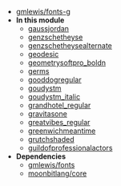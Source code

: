 - [gmlewis/fonts-g](gmlewis/fonts-g/)
- **In this module**
  - [gaussjordan](gmlewis/fonts-g/gaussjordan/members)
  - [genzschetheyse](gmlewis/fonts-g/genzschetheyse/members)
  - [genzschetheysealternate](gmlewis/fonts-g/genzschetheysealternate/members)
  - [geodesic](gmlewis/fonts-g/geodesic/members)
  - [geometrysoftpro\_boldn](gmlewis/fonts-g/geometrysoftpro_boldn/members)
  - [germs](gmlewis/fonts-g/germs/members)
  - [gooddogregular](gmlewis/fonts-g/gooddogregular/members)
  - [goudystm](gmlewis/fonts-g/goudystm/members)
  - [goudystm\_italic](gmlewis/fonts-g/goudystm_italic/members)
  - [grandhotel\_regular](gmlewis/fonts-g/grandhotel_regular/members)
  - [gravitasone](gmlewis/fonts-g/gravitasone/members)
  - [greatvibes\_regular](gmlewis/fonts-g/greatvibes_regular/members)
  - [greenwichmeantime](gmlewis/fonts-g/greenwichmeantime/members)
  - [grutchshaded](gmlewis/fonts-g/grutchshaded/members)
  - [guildofprofessionalactors](gmlewis/fonts-g/guildofprofessionalactors/members)
- **Dependencies**
  - [gmlewis/fonts](gmlewis/fonts/)
  - [moonbitlang/core](moonbitlang/core/)
